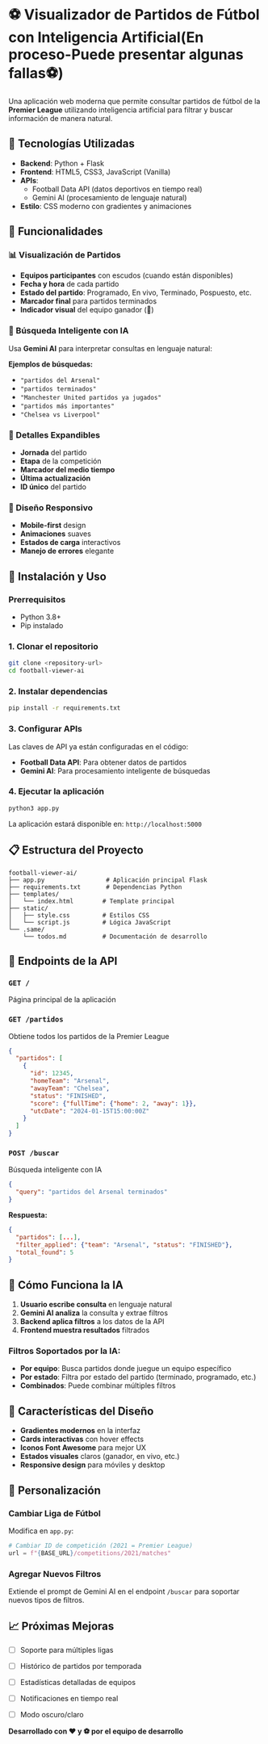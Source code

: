 # ⚽ Visualizador de Partidos de Fútbol con Inteligencia Artificial(En proceso-Puede presentar algunas fallas⚽)

Una aplicación web moderna que permite consultar partidos de fútbol de la **Premier League** utilizando inteligencia artificial para filtrar y buscar información de manera natural.

## 🔧 Tecnologías Utilizadas

- **Backend**: Python + Flask
- **Frontend**: HTML5, CSS3, JavaScript (Vanilla)
- **APIs**:
  - Football Data API (datos deportivos en tiempo real)
  - Gemini AI (procesamiento de lenguaje natural)
- **Estilo**: CSS moderno con gradientes y animaciones

## 🎯 Funcionalidades

### 📊 Visualización de Partidos
- **Equipos participantes** con escudos (cuando están disponibles)
- **Fecha y hora** de cada partido
- **Estado del partido**: Programado, En vivo, Terminado, Pospuesto, etc.
- **Marcador final** para partidos terminados
- **Indicador visual** del equipo ganador (👑)

### 🤖 Búsqueda Inteligente con IA
Usa **Gemini AI** para interpretar consultas en lenguaje natural:

**Ejemplos de búsquedas:**
- `"partidos del Arsenal"`
- `"partidos terminados"`
- `"Manchester United partidos ya jugados"`
- `"partidos más importantes"`
- `"Chelsea vs Liverpool"`

### 📱 Detalles Expandibles
- **Jornada** del partido
- **Etapa** de la competición
- **Marcador del medio tiempo**
- **Última actualización**
- **ID único** del partido

### 🎨 Diseño Responsivo
- **Mobile-first** design
- **Animaciones** suaves
- **Estados de carga** interactivos
- **Manejo de errores** elegante

## 🚀 Instalación y Uso

### Prerrequisitos
- Python 3.8+
- Pip instalado

### 1. Clonar el repositorio
```bash
git clone <repository-url>
cd football-viewer-ai
```

### 2. Instalar dependencias
```bash
pip install -r requirements.txt
```

### 3. Configurar APIs
Las claves de API ya están configuradas en el código:
- **Football Data API**: Para obtener datos de partidos
- **Gemini AI**: Para procesamiento inteligente de búsquedas

### 4. Ejecutar la aplicación
```bash
python3 app.py
```

La aplicación estará disponible en: `http://localhost:5000`

## 📋 Estructura del Proyecto

```
football-viewer-ai/
├── app.py                 # Aplicación principal Flask
├── requirements.txt       # Dependencias Python
├── templates/
│   └── index.html        # Template principal
├── static/
│   ├── style.css         # Estilos CSS
│   └── script.js         # Lógica JavaScript
└── .same/
    └── todos.md          # Documentación de desarrollo
```

## 🔌 Endpoints de la API

### `GET /`
Página principal de la aplicación

### `GET /partidos`
Obtiene todos los partidos de la Premier League
```json
{
  "partidos": [
    {
      "id": 12345,
      "homeTeam": "Arsenal",
      "awayTeam": "Chelsea",
      "status": "FINISHED",
      "score": {"fullTime": {"home": 2, "away": 1}},
      "utcDate": "2024-01-15T15:00:00Z"
    }
  ]
}
```

### `POST /buscar`
Búsqueda inteligente con IA
```json
{
  "query": "partidos del Arsenal terminados"
}
```

**Respuesta:**
```json
{
  "partidos": [...],
  "filter_applied": {"team": "Arsenal", "status": "FINISHED"},
  "total_found": 5
}
```

## 🧠 Cómo Funciona la IA

1. **Usuario escribe consulta** en lenguaje natural
2. **Gemini AI analiza** la consulta y extrae filtros
3. **Backend aplica filtros** a los datos de la API
4. **Frontend muestra resultados** filtrados

### Filtros Soportados por la IA:
- **Por equipo**: Busca partidos donde juegue un equipo específico
- **Por estado**: Filtra por estado del partido (terminado, programado, etc.)
- **Combinados**: Puede combinar múltiples filtros

## 🎨 Características del Diseño

- **Gradientes modernos** en la interfaz
- **Cards interactivas** con hover effects
- **Iconos Font Awesome** para mejor UX
- **Estados visuales** claros (ganador, en vivo, etc.)
- **Responsive design** para móviles y desktop

## 🔧 Personalización

### Cambiar Liga de Fútbol
Modifica en `app.py`:
```python
# Cambiar ID de competición (2021 = Premier League)
url = f"{BASE_URL}/competitions/2021/matches"
```

### Agregar Nuevos Filtros
Extiende el prompt de Gemini AI en el endpoint `/buscar` para soportar nuevos tipos de filtros.

## 📈 Próximas Mejoras

- [ ] Soporte para múltiples ligas
- [ ] Histórico de partidos por temporada
- [ ] Estadísticas detalladas de equipos
- [ ] Notificaciones en tiempo real
- [ ] Modo oscuro/claro



**Desarrollado con ❤️ y ⚽ por el equipo de desarrollo**
